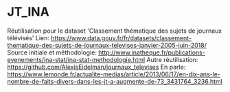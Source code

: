 # JT_INA
Réutilisation pour le dataset 'Classement thématique des sujets de journaux télévisés'
Lien: https://www.data.gouv.fr/fr/datasets/classement-thematique-des-sujets-de-journaux-televises-janvier-2005-juin-2018/
Source initiale et méthodologie: http://www.inatheque.fr/publications-evenements/ina-stat/ina-stat-methodologie.html
Autre réutilisation: https://github.com/AlexisEidelman/journaux_televises
En parle: https://www.lemonde.fr/actualite-medias/article/2013/06/17/en-dix-ans-le-nombre-de-faits-divers-dans-les-jt-a-augmente-de-73_3431764_3236.html 
